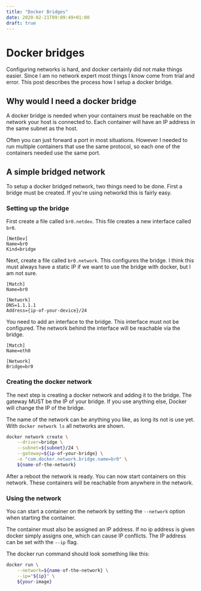 ```yaml
---
title: "Docker Bridges"
date: 2020-02-21T09:09:49+01:00
draft: true
---
```

# Docker bridges
Configuring networks is hard, and docker certainly did not make things easier. Since I am no network expert most things I know come from trial and error. This post describes the process how I setup a docker bridge. 

## Why would I need a docker bridge
A docker bridge is needed when your containers must be reachable on the network your host is connected to. Each container will have an IP address in the same subnet as the host.

Often you can just forward a port in most situations. However I needed to run multiple containers that use the same protocol, so each one of the containers needed use the same port. 

## A simple bridged network
To setup a docker bridged network, two things need to be done. First a bridge must be created. If you're using networkd this is fairly easy.

### Setting up the bridge
First create a file called `br0.netdev`. This file creates a new interface called `br0`.

``` 
[NetDev]
Name=br0
Kind=bridge
```

Next, create a file called `br0.network`. This configures the bridge. I think this must always have a static IP if we want to use the bridge with docker, but I am not sure.
```
[Match]
Name=br0

[Network]
DNS=1.1.1.1
Address={ip-of-your-device}/24
```

You need to add an interface to the bridge. This interface must not be configured. The network behind the interface will be reachable via the bridge.
```
[Match]
Name=eth0

[Network]
Bridge=br0
```

### Creating the docker network
The next step is creating a docker network and adding it to the bridge. The gateway MUST be the IP of your bridge. 
If you use anything else, Docker will change the IP of the bridge.

The name of the network can be anything you like, as long its not is use yet. With `docker network ls` all networks are shown.
``` bash
docker network create \
    --driver=bridge \
    --subnet=${subnet}/24 \
    --gateway=${ip-of-your-bridge} \
    -o "com.docker.network.bridge.name=br0" \
    ${name-of-the-network}
```

After a reboot the network is ready. You can now start containers on this network. These containers will be reachable from anywhere in the network.

### Using the network
You can start a container on the network by setting the `--network` option when starting the container.

The container must also be assigned an IP address. If no ip address is given docker simply assigns one, which can cause IP conflicts. The IP address can be set with the `--ip` flag.

The docker run command should look something like this:
``` bash
docker run \
    --network=${name-of-the-network} \
    --ip="${ip}" \
    ${your-image}
```

